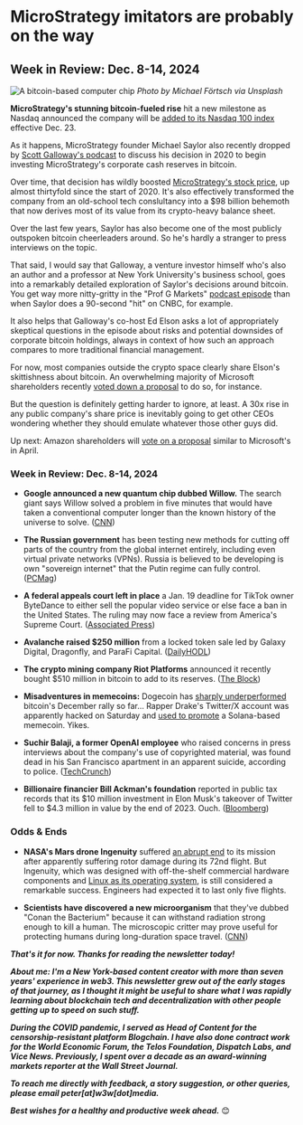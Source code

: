# MicroStrategy imitators are probably on the way
## Week in Review: Dec. 8-14, 2024

![A bitcoin-based computer chip](https://w3w.news/img/michael-fortsch-1920.jpg)
*Photo by Michael Förtsch via Unsplash*

**MicroStrategy's stunning bitcoin-fueled rise** hit a new milestone as Nasdaq announced the company will be [added to its Nasdaq 100 index](https://www.coindesk.com/markets/2024/12/12/microstrategy-to-enter-nasdaq-100-exposing-bitcoin-linked-stock-to-billions-in-passive-investment-flows) effective Dec. 23.

As it happens, MicroStrategy founder Michael Saylor also recently dropped by [Scott Galloway's podcast](https://podbay.fm/p/prof-g-markets/e/1733389200) to discuss his decision in 2020 to begin investing MicroStrategy's corporate cash reserves in bitcoin.

Over time, that decision has wildly boosted [MicroStrategy's stock price](https://www.google.com/finance/quote/MSTR:NASDAQ?sa=X&ved=2ahUKEwjivI3Q4qqKAxWDC3kGHY2fEG4Q3ecFegQIRRAf&window=5Y), up almost thirtyfold since the start of 2020. It's also effectively transformed the company from an old-school tech conslultancy into a $98 billion behemoth that now derives most of its value from its crypto-heavy balance sheet.

Over the last few years, Saylor has also become one of the most publicly outspoken bitcoin cheerleaders around. So he's hardly a stranger to press interviews on the topic.

That said, I would say that Galloway, a venture investor himself who's also an author and a professor at New York University's business school, goes into a remarkably detailed exploration of Saylor's decisions around bitcoin. You get way more nitty-gritty in the "Prof G Markets" [podcast episode](https://podbay.fm/p/prof-g-markets/e/1733389200) than when Saylor does a 90-second "hit" on CNBC, for example.

It also helps that Galloway's co-host Ed Elson asks a lot of appropriately skeptical questions in the episode about risks and potential downsides of corporate bitcoin holdings, always in context of how such an approach compares to more traditional financial management.

For now, most companies outside the crypto space clearly share Elson's skittishness about bitcoin. An overwhelming majority of Microsoft shareholders recently [voted down a proposal](https://decrypt.co/296145/less-than-1-of-microsoft-shareholders-voted-in-favor-of-investing-in-bitcoin) to do so, for instance.

But the question is definitely getting harder to ignore, at least. A 30x rise in any public company's share price is inevitably going to get other CEOs wondering whether they should emulate whatever those other guys did.

Up next: Amazon shareholders will [vote on a proposal](https://www.benzinga.com/24/12/42382133/amazon-shareholders-propose-adding-bitcoin-to-treasury-for-best-long-term-interest-cite-microstrategy-as-example) similar to Microsoft's in April.
### Week in Review: Dec. 8-14, 2024

- **Google announced a new quantum chip dubbed Willow.** The search giant says Willow solved a problem in five minutes that would have taken a conventional computer longer than the known history of the universe to solve. ([CNN](https://www.cnn.com/2024/12/09/tech/google-quantum-computing-chip/index.html))

- **The Russian government** has been testing new methods for cutting off parts of the country from the global internet entirely, including even virtual private networks (VPNs). Russia is believed to be developing is own "sovereign internet" that the Putin regime can fully control. ([PCMag](https://www.pcmag.com/news/russia-tests-cutting-off-access-to-global-web-and-vpns-cant-get-around))

- **A federal appeals court left in place** a Jan. 19 deadline for TikTok owner ByteDance to either sell the popular video service or else face a ban in the United States. The ruling may now face a review from America's Supreme Court. ([Associated Press](https://www.msn.com/en-us/news/politics/court-denies-tiktok-s-request-to-halt-enforcement-of-potential-us-ban-until-supreme-court-review/ar-AA1vPFCr))

- **Avalanche raised $250 million** from a locked token sale led by Galaxy Digital, Dragonfly, and ParaFi Capital. ([DailyHODL](https://dailyhodl.com/2024/12/13/layer-1-blockchain-avalanche-avax-announces-250000000-token-sale-ahead-of-upcoming-upgrade/))

- **The crypto mining company Riot Platforms** announced it recently bought $510 million in bitcoin to add to its reserves. ([The Block](https://www.theblock.co/post/330808/riot-platforms-increases-its-bitcoin-holdings-by-over-5000-btc))

- **Misadventures in memecoins:** Dogecoin has [sharply underperformed](https://decrypt.co/296618/dogecoin-down-since-3-year-high-bitcoin-rebound) bitcoin's December rally so far... Rapper Drake's Twitter/X account was apparently hacked on Saturday and [used to promote](https://www.theblock.co/post/330907/musician-drakes-x-account-seemingly-hacked-used-to-promote-solana-memecoin) a Solana-based memecoin. Yikes.

- **Suchir Balaji, a former OpenAI employee** who raised concerns in press interviews about the company's use of copyrighted material, was found dead in his San Francisco apartment in an apparent suicide, according to police. ([TechCrunch](https://techcrunch.com/2024/12/13/openai-whistleblower-found-dead-in-san-francisco-apartment/))

- **Billionaire financier Bill Ackman's foundation** reported in public tax records that its $10 million investment in Elon Musk's takeover of Twitter fell to $4.3 million in value by the end of 2023. Ouch. ([Bloomberg](https://finance.yahoo.com/news/ackman-foundation-cut-value-x-143523566.html))

<!--

### Community

- **Save the date!**  <!-- Announce date for Annual outlook. -->

<!-- Old copy...

**We have great exclusive content coming for paid subscribers to w3w!** For Founding Members, I'm working on a Year in Review & 2025 Outlook that will go out in December covering important trends to look for in emerging tech. At all paid tiers, I'll also be offering an Intro to Web3 webinar to cover the basics of decentralization. Don't miss out! [Upgrade to a paid subscription today.](https://w3wnews.substack.com/subscribe)   

-->

### Odds & Ends

- **NASA's Mars drone Ingenuity** suffered [an abrupt end](https://www.theregister.com/2024/12/13/ingenuity_mars_helicopters_flying_days/) to its mission after apparently suffering rotor damage during its 72nd flight. But Ingenuity, which was designed with off-the-shelf commercial hardware components and [Linux as its operating system](https://www.theverge.com/2021/2/19/22291324/linux-perseverance-mars-curiosity-ingenuity), is still considered a remarkable success. Engineers had expected it to last only five flights.

- **Scientists have discovered a new microorganism** that they've dubbed "Conan the Bacterium" because it can withstand radiation strong enough to kill a human. The microscopic critter may prove useful for protecting humans during long-duration space travel. ([CNN](https://www.cnn.com/2024/12/11/science/conan-the-bacterium-antioxidant/index.html))

_**That's it for now. Thanks for reading the newsletter today!**_

_**About me: I'm a New York-based content creator with more than seven years' experience in web3. This newsletter grew out of the early stages of that journey, as I thought it might be useful to share what I was rapidly learning about blockchain tech and decentralization with other people getting up to speed on such stuff.**_

 _**During the COVID pandemic, I served as Head of Content for the censorship-resistant platform Blogchain. I have also done contract work for the World Economic Forum, the Telos Foundation, Dispatch Labs, and Vice News. Previously, I spent over a decade as an award-winning markets reporter at the Wall Street Journal.**_

 _**To reach me directly with feedback, a story suggestion, or other queries, please email peter[at]w3w[dot]media.**_

 _**Best wishes for a healthy and productive week ahead.**_ 😊
